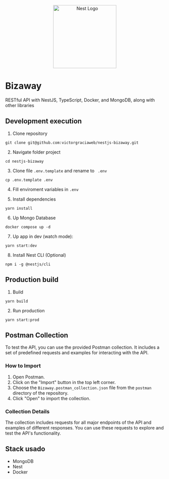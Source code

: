 <p align="center">
  <a href="http://nestjs.com/" target="blank"><img src="https://nestjs.com/img/logo-small.svg" width="200" alt="Nest Logo" /></a>
</p>

# Bizaway

RESTful API with NestJS, TypeScript, Docker, and MongoDB, along with other libraries

## Development execution

1. Clone repository
```
git clone git@github.com:victorgraciaweb/nestjs-bizaway.git
```

2. Navigate folder project
```
cd nestjs-bizaway
```

3. Clone file ```.env.template``` and rename to ```
.env```

```
cp .env.template .env
```

4. Fill enviroment variables in ```.env```

5. Install dependencies
```
yarn install
```

6. Up Mongo Database
```
docker compose up -d
```

7. Up app in dev (watch mode):
```
yarn start:dev
```

8. Install Nest CLI (Optional)
```
npm i -g @nestjs/cli
```

## Production build

1. Build
```
yarn build
```

2. Run production
```
yarn start:prod
```

## Postman Collection

To test the API, you can use the provided Postman collection. It includes a set of predefined requests and examples for interacting with the API.

### How to Import

1. Open Postman.
2. Click on the "Import" button in the top left corner.
3. Choose the `Bizaway.postman_collection.json` file from the `postman` directory of the repository.
4. Click "Open" to import the collection.

### Collection Details

The collection includes requests for all major endpoints of the API and examples of different responses. You can use these requests to explore and test the API's functionality.

## Stack usado
* MongoDB
* Nest
* Docker
